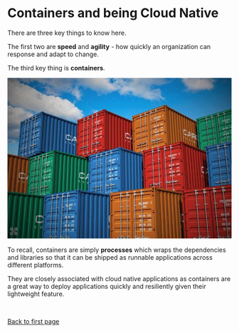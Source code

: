 
# Containers and being Cloud Native

There are three key things to know here. 

The first two are **speed** and **agility** - how quickly an organization can response and adapt to change. 

The third key thing is **containers**.

<p align=center>
<img src="../../Images/udacity-suse-1-container.png">
</p>

To recall, containers are simply **processes** which wraps the dependencies and libraries so that it can be shipped as runnable applications across different platforms. 

They are closely associated with cloud native applications as containers are a great way to deploy applications quickly and resiliently given their lightweight feature.


<br>

[Back to first page](../../README.md##cloud-native)
